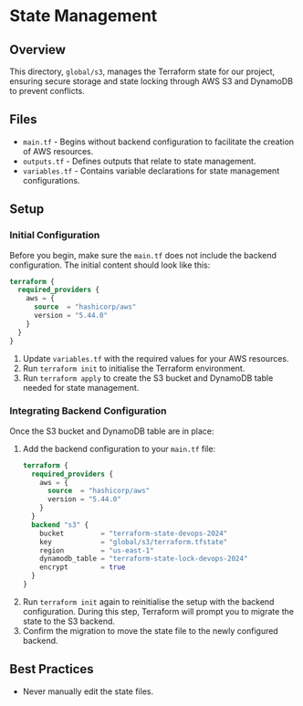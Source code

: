 # State Management

## Overview
This directory, `global/s3`, manages the Terraform state for our project, ensuring secure storage and state locking through AWS S3 and DynamoDB to prevent conflicts.

## Files
- `main.tf` - Begins without backend configuration to facilitate the creation of AWS resources.
- `outputs.tf` - Defines outputs that relate to state management.
- `variables.tf` - Contains variable declarations for state management configurations.

## Setup
### Initial Configuration
Before you begin, make sure the `main.tf` does not include the backend configuration. The initial content should look like this:
```terraform
terraform {
  required_providers {
    aws = {
      source  = "hashicorp/aws"
      version = "5.44.0"
    }
  }
}
```

1. Update `variables.tf` with the required values for your AWS resources.
2. Run `terraform init` to initialise the Terraform environment.
3. Run `terraform apply` to create the S3 bucket and DynamoDB table needed for state management.

### Integrating Backend Configuration
Once the S3 bucket and DynamoDB table are in place:
1. Add the backend configuration to your `main.tf` file:
    ```terraform
    terraform {
      required_providers {
        aws = {
          source  = "hashicorp/aws"
          version = "5.44.0"
        }
      }
      backend "s3" {
        bucket         = "terraform-state-devops-2024"
        key            = "global/s3/terraform.tfstate"
        region         = "us-east-1"
        dynamodb_table = "terraform-state-lock-devops-2024"
        encrypt        = true
      }
    }
    ```
2. Run `terraform init` again to reinitialise the setup with the backend configuration. During this step, Terraform will prompt you to migrate the state to the S3 backend.
3. Confirm the migration to move the state file to the newly configured backend.

## Best Practices
- Never manually edit the state files.
